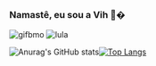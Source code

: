 ### Namastê, eu sou a Vih 👋�


   ![gifbmo](https://user-images.githubusercontent.com/56237420/138191071-3f40a08c-1287-444a-8a51-c2048003c8cf.gif) ![lula](https://user-images.githubusercontent.com/56237420/138190742-2d943a72-e2ba-46ee-9f24-5ae929155292.gif)




<!--
**V1t0r1a-C001/V1t0r1a-C001** is a ✨ _special_ ✨ repository because its `README.md` (this file) appears on your GitHub profile.

Here are some ideas to get you started:

- 🌱 I’m currently learning desenvolvimento web full stack ...
- 👯 I’m looking to collaborate on ...
- 🤔 I’m looking for help with ...
- 💬 Ask me about ...
- 📫 How to reach me: ...
- 😄 Pronouns: ...
- ⚡ Fun fact: ...
nightowl-->
![Anurag's GitHub stats](https://github-readme-stats.vercel.app/api?username=V1t0r1a-C001&count_private=true&theme=nightowl)[![Top Langs](https://github-readme-stats.vercel.app/api/top-langs/?username=V1t0r1a-C001&layout=compact&theme=nightowl)](https://github.com/anuraghazra/github-readme-stats)



